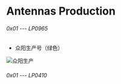 # Antennas Production

###### 0x01 --- LP0965

* 众阳生产号（绿色）

![众阳生产](https://s3.amazonaws.com/rfagora/image/Antennas/Antennas_production/LP0965_COC.jpeg)


###### 0x01 --- LP0410
